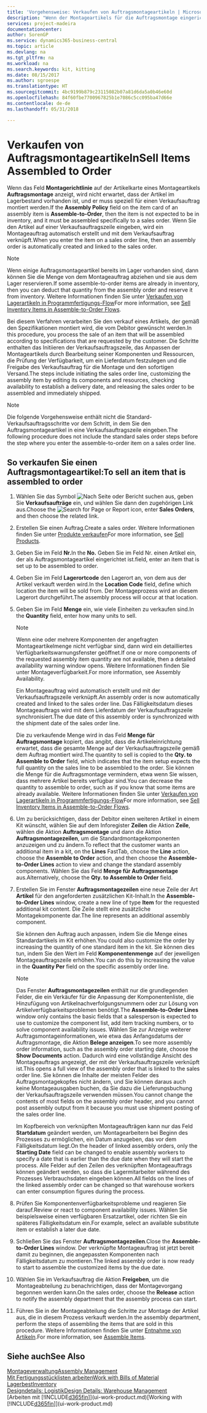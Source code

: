 ```yaml
---
title: 'Vorgehensweise: Verkaufen von Auftragsmontageartikeln | Microsoft Docs'
description: "Wenn der Montageartikels für die Auftragsmontage eingerichtet ist, dann nimmt der Standard-Verkaufsauftragsprozess an, dass der Artikel nicht auf Lager ist und für den jeweiligen Verkaufsauftrag speziell montiert werden muss. Wenn Sie den Artikel auf einer Verkaufsauftragszeile eingeben, wird ein Montageauftrag automatisch erstellt und mit dem Verkaufsauftrag verknüpft."
services: project-madeira
documentationcenter: 
author: SorenGP
ms.service: dynamics365-business-central
ms.topic: article
ms.devlang: na
ms.tgt_pltfrm: na
ms.workload: na
ms.search.keywords: kit, kitting
ms.date: 08/15/2017
ms.author: sgroespe
ms.translationtype: HT
ms.sourcegitcommit: 4bc9199b879c23115082b07a81d6da5a0b46e60d
ms.openlocfilehash: 84f60fbe7700967825b1e7086c5cc095ba47d66e
ms.contentlocale: de-de
ms.lasthandoff: 05/31/2018

---
```

# <a name="sell-items-assembled-to-order"></a><span data-ttu-id="0d214-104">Verkaufen von Auftragsmontageartikeln</span><span class="sxs-lookup"><span data-stu-id="0d214-104">Sell Items Assembled to Order</span></span>
<span data-ttu-id="0d214-105">Wenn das Feld **Montagerichtlinie** auf der Artikelkarte eines Montageartikels **Auftragsmontage** anzeigt, wird nicht erwartet, dass der Artikel im Lagerbestand vorhanden ist, und er muss speziell für einen Verkaufsauftrag montiert werden.</span><span class="sxs-lookup"><span data-stu-id="0d214-105">If the **Assembly Policy** field on the item card of an assembly item is **Assemble-to-Order**, then the item is not expected to be in inventory, and it must be assembled specifically to a sales order.</span></span> <span data-ttu-id="0d214-106">Wenn Sie den Artikel auf einer Verkaufsauftragszeile eingeben, wird ein Montageauftrag automatisch erstellt und mit dem Verkaufsauftrag verknüpft.</span><span class="sxs-lookup"><span data-stu-id="0d214-106">When you enter the item on a sales order line, then an assembly order is automatically created and linked to the sales order.</span></span>  

> [!NOTE]  
>  <span data-ttu-id="0d214-107">Wenn einige Auftragsmontageartikel bereits im Lager vorhanden sind, dann können Sie die Menge von dem Montageauftrag abziehen und sie aus dem Lager reservieren.</span><span class="sxs-lookup"><span data-stu-id="0d214-107">If some assemble-to-order items are already in inventory, then you can deduct that quantity from the assembly order and reserve it from inventory.</span></span> <span data-ttu-id="0d214-108">Weitere Informationen finden Sie unter [Verkaufen von Lagerartikeln in Programmfertigungs-Flow](assembly-how-to-sell-assemble-to-order-items-and-inventory-items-together.md)</span><span class="sxs-lookup"><span data-stu-id="0d214-108">For more information, see [Sell Inventory Items in Assemble-to-Order Flows](assembly-how-to-sell-assemble-to-order-items-and-inventory-items-together.md).</span></span>  

<span data-ttu-id="0d214-109">Bei diesem Verfahren verarbeiten Sie den verkauf eines Artikels, der gemäß den Spezifikationen montiert wird, die vom Debitor gewünscht werden.</span><span class="sxs-lookup"><span data-stu-id="0d214-109">In this procedure, you process the sale of an item that will be assembled according to specifications that are requested by the customer.</span></span> <span data-ttu-id="0d214-110">Die Schritte enthalten das Initiieren der Verkaufsauftragszeile, das Anpassen der Montageartikels durch Bearbeitung seiner Komponenten und Ressourcen, die Prüfung der Verfügbarkeit, um ein Lieferdatum festzulegen und die Freigabe des Verkaufsauftrag für die Montage und den sofortigen Versand.</span><span class="sxs-lookup"><span data-stu-id="0d214-110">The steps include initiating the sales order line, customizing the assembly item by editing its components and resources, checking availability to establish a delivery date, and releasing the sales order to be assembled and immediately shipped.</span></span>  

> [!NOTE]  
>  <span data-ttu-id="0d214-111">Die folgende Vorgehensweise enthält nicht die Standard-Verkaufsauftragsschritte vor dem Schritt, in dem Sie den Auftragsmontageartikel in eine Verkaufsauftragszeile eingeben.</span><span class="sxs-lookup"><span data-stu-id="0d214-111">The following procedure does not include the standard sales order steps before the step where you enter the assemble-to-order item on a sales order line.</span></span>  

## <a name="to-sell-an-item-that-is-assembled-to-order"></a><span data-ttu-id="0d214-112">So verkaufen Sie einen Auftragsmontageartikel:</span><span class="sxs-lookup"><span data-stu-id="0d214-112">To sell an item that is assembled to order</span></span>  
1.  <span data-ttu-id="0d214-113">Wählen Sie das Symbol ![Nach Seite oder Bericht suchen](media/ui-search/search_small.png "Nach Seite oder Bericht suchen") aus, geben Sie **Verkaufsaufträge** ein, und wählen Sie dann den zugehörigen Link aus.</span><span class="sxs-lookup"><span data-stu-id="0d214-113">Choose the ![Search for Page or Report](media/ui-search/search_small.png "Search for Page or Report icon") icon, enter **Sales Orders**, and then choose the related link.</span></span>  
2.  <span data-ttu-id="0d214-114">Erstellen Sie einen Auftrag.</span><span class="sxs-lookup"><span data-stu-id="0d214-114">Create a sales order.</span></span> <span data-ttu-id="0d214-115">Weitere Informationen finden Sie unter [Produkte verkaufen](sales-how-sell-products.md)</span><span class="sxs-lookup"><span data-stu-id="0d214-115">For more information, see [Sell Products](sales-how-sell-products.md).</span></span>  
3.  <span data-ttu-id="0d214-116">Geben Sie im Feld **Nr.**</span><span class="sxs-lookup"><span data-stu-id="0d214-116">In the **No.**</span></span> <span data-ttu-id="0d214-117">Geben Sie im Feld Nr. einen Artikel ein, der als Auftragsmontageartikel eingerichtet ist.</span><span class="sxs-lookup"><span data-stu-id="0d214-117">field, enter an item that is set up to be assembled to order.</span></span>  
4.  <span data-ttu-id="0d214-118">Geben Sie im Feld **Lagerortcode** den Lagerort an, von dem aus der Artikel verkauft werden wird.</span><span class="sxs-lookup"><span data-stu-id="0d214-118">In the **Location Code** field, define which location the item will be sold from.</span></span> <span data-ttu-id="0d214-119">Der Montageprozess wird an diesem Lagerort durchgeführt.</span><span class="sxs-lookup"><span data-stu-id="0d214-119">The assembly process will occur at that location.</span></span>  
5.  <span data-ttu-id="0d214-120">Geben Sie im Feld **Menge** ein, wie viele Einheiten zu verkaufen sind.</span><span class="sxs-lookup"><span data-stu-id="0d214-120">In the **Quantity** field, enter how many units to sell.</span></span>  

    > [!NOTE]  
    >  <span data-ttu-id="0d214-121">Wenn eine oder mehrere Komponenten der angefragten Montageartikelmenge nicht verfügbar sind, dann wird ein detailliertes Verfügbarkeitswarnungsfenster geöffnet.</span><span class="sxs-lookup"><span data-stu-id="0d214-121">If one or more components of the requested assembly item quantity are not available, then a detailed availability warning window opens.</span></span> <span data-ttu-id="0d214-122">Weitere Informationen finden Sie unter Montageverfügbarkeit.</span><span class="sxs-lookup"><span data-stu-id="0d214-122">For more information, see Assembly Availability.</span></span>  

    <span data-ttu-id="0d214-123">Ein Montageauftrag wird automatisch erstellt und mit der Verkaufsauftragszeile verknüpft.</span><span class="sxs-lookup"><span data-stu-id="0d214-123">An assembly order is now automatically created and linked to the sales order line.</span></span> <span data-ttu-id="0d214-124">Das Fälligkeitsdatum dieses Montageauftrags wird mit dem Lieferdatum der Verkaufsauftragszeile synchronisiert.</span><span class="sxs-lookup"><span data-stu-id="0d214-124">The due date of this assembly order is synchronized with the shipment date of the sales order line.</span></span>  

    <span data-ttu-id="0d214-125">Die zu verkaufende Menge wird in das Feld **Menge für Auftragsmontage** kopiert, das angibt, dass die Artikeleinrichtung erwartet, dass die gesamte Menge auf der Verkaufsauftragszeile gemäß dem Auftrag montiert wird.</span><span class="sxs-lookup"><span data-stu-id="0d214-125">The quantity to sell is copied to the **Qty. to Assemble to Order** field, which indicates that the item setup expects the full quantity on the sales line to be assembled to the order.</span></span> <span data-ttu-id="0d214-126">Sie können die Menge für die Auftragsmontage vermindern, etwa wenn Sie wissen, dass mehrere Artikel bereits verfügbar sind.</span><span class="sxs-lookup"><span data-stu-id="0d214-126">You can decrease the quantity to assemble to order, such as if you know that some items are already available.</span></span> <span data-ttu-id="0d214-127">Weitere Informationen finden Sie unter [Verkaufen von Lagerartikeln in Programmfertigungs-Flow](assembly-how-to-sell-inventory-items-in-assemble-to-order-flows.md)</span><span class="sxs-lookup"><span data-stu-id="0d214-127">For more information, see [Sell Inventory Items in Assemble-to-Order Flows](assembly-how-to-sell-inventory-items-in-assemble-to-order-flows.md).</span></span>  

6.  <span data-ttu-id="0d214-128">Um zu berücksichtigen, dass der Debitor einen weiteren Artikel in einem Kit wünscht, wählen Sie auf dem Inforegister **Zeilen** die Aktion **Zeile**, wählen die Aktion **Auftragsmontage** und dann die Aktion **Auftragsmontagezeilen**, um die Standardmontagekomponenten anzuzeigen und zu ändern.</span><span class="sxs-lookup"><span data-stu-id="0d214-128">To reflect that the customer wants an additional item in a kit, on the **Lines** FastTab, choose the **Line** action, choose the **Assemble to Order** action, and then choose the **Assemble-to-Order Lines** action to view and change the standard assembly components.</span></span> <span data-ttu-id="0d214-129">Wählen Sie das Feld **Menge für Auftragsmontage** aus.</span><span class="sxs-lookup"><span data-stu-id="0d214-129">Alternatively, choose the **Qty. to Assemble to Order** field.</span></span>  
7.  <span data-ttu-id="0d214-130">Erstellen Sie im Fenster **Auftragsmontagezeilen** eine neue Zeile der Art **Artikel** für den angeforderten zusätzlichen Kit-Inhalt.</span><span class="sxs-lookup"><span data-stu-id="0d214-130">In the **Assemble-to-Order Lines** window, create a new line of type **Item** for the requested additional kit content.</span></span> <span data-ttu-id="0d214-131">Die Zeile stellt eine zusätzliche Montagekomponente dar.</span><span class="sxs-lookup"><span data-stu-id="0d214-131">The line represents an additional assembly component.</span></span>  

    <span data-ttu-id="0d214-132">Sie können den Auftrag auch anpassen, indem Sie die Menge eines Standardartikels im Kit erhöhen.</span><span class="sxs-lookup"><span data-stu-id="0d214-132">You could also customize the order by increasing the quantity of one standard item in the kit.</span></span> <span data-ttu-id="0d214-133">Sie können dies tun, indem Sie den Wert im Feld **Komponentenmenge** auf der jeweiligen Montageauftragszeile erhöhen.</span><span class="sxs-lookup"><span data-stu-id="0d214-133">You can do this by increasing the value in the **Quantity Per** field on the specific assembly order line.</span></span>  

    > [!NOTE]  
    >  <span data-ttu-id="0d214-134">Das Fenster **Auftragsmontagezeilen** enthält nur die grundlegenden Felder, die ein Verkäufer für die Anpassung der Komponentenliste, die Hinzufügung von Artikelnachverfolgungsnummern oder zur Lösung von Artikelverfügbarkeitsproblemen benötigt.</span><span class="sxs-lookup"><span data-stu-id="0d214-134">The **Assemble-to-Order Lines** window only contains the basic fields that a salesperson is expected to use to customize the component list, add item tracking numbers, or to solve component availability issues.</span></span> <span data-ttu-id="0d214-135">Wählen Sie zur Anzeige weiterer Auftragsmontageinformationen, wie etwa das Anfangsdatums der Auftragsmontage, die Aktion **Belege anzeigen**.</span><span class="sxs-lookup"><span data-stu-id="0d214-135">To see more assembly order information, such as the assembly order starting date, choose the **Show Documents** action.</span></span> <span data-ttu-id="0d214-136">Dadurch wird eine vollständige Ansicht des Montageauftrags angezeigt, der mit der Verkaufsauftragszeile verknüpft ist.</span><span class="sxs-lookup"><span data-stu-id="0d214-136">This opens a full view of the assembly order that is linked to the sales order line.</span></span> <span data-ttu-id="0d214-137">Sie können die Inhalte der meisten Felder des Auftragsmontagekopfes nicht ändern, und Sie können daraus auch keine Montageausgaben buchen, da Sie dazu die Lieferungsbuchung der Verkaufsauftragszeile verwenden müssen.</span><span class="sxs-lookup"><span data-stu-id="0d214-137">You cannot change the contents of most fields on the assembly order header, and you cannot post assembly output from it because you must use shipment posting of the sales order line.</span></span>  
    >   
    >  <span data-ttu-id="0d214-138">Im Kopfbereich von verknüpften Montageaufträgen kann nur das Feld **Startdatum** geändert werden, um Montagearbeitern bei Beginn des Prozesses zu ermöglichen, ein Datum anzugeben, das vor dem Fälligkeitsdatum liegt.</span><span class="sxs-lookup"><span data-stu-id="0d214-138">On the header of linked assembly orders, only the **Starting Date** field can be changed to enable assembly workers to specify a date that is earlier than the due date when they will start the process.</span></span> <span data-ttu-id="0d214-139">Alle Felder auf den Zeilen des verknüpften Montageauftrags können geändert werden, so dass die Lagermitarbeiter während des Prozesses Verbrauchsdaten eingeben können.</span><span class="sxs-lookup"><span data-stu-id="0d214-139">All fields on the lines of the linked assembly order can be changed so that warehouse workers can enter consumption figures during the process.</span></span>  

8.  <span data-ttu-id="0d214-140">Prüfen Sie Komponentenverfügbarkeitsprobleme und reagieren Sie darauf.</span><span class="sxs-lookup"><span data-stu-id="0d214-140">Review or react to component availability issues.</span></span> <span data-ttu-id="0d214-141">Wählen Sie beispielsweise einen verfügbaren Ersatzartikel, oder richten Sie ein späteres Fälligkeitsdatum ein.</span><span class="sxs-lookup"><span data-stu-id="0d214-141">For example, select an available substitute item or establish a later due date.</span></span>  
9. <span data-ttu-id="0d214-142">Schließen Sie das Fenster **Auftragsmontagezeilen**.</span><span class="sxs-lookup"><span data-stu-id="0d214-142">Close the **Assemble-to-Order Lines** window.</span></span> <span data-ttu-id="0d214-143">Der verknüpfte Montageauftrag ist jetzt bereit damit zu beginnen, die angepassten Komponenten nach Fälligkeitsdatum zu montieren.</span><span class="sxs-lookup"><span data-stu-id="0d214-143">The linked assembly order is now ready to start to assemble the customized items by the due date.</span></span>  
10. <span data-ttu-id="0d214-144">Wählen Sie im Verkaufsauftrag die Aktion **Freigeben**, um die Montageabteilung zu benachrichtigen, dass der Montagevorgang begonnen werden kann.</span><span class="sxs-lookup"><span data-stu-id="0d214-144">On the sales order, choose the **Release** action to notify the assembly department that the assembly process can start.</span></span>  
11. <span data-ttu-id="0d214-145">Führen Sie in der Montageabteilung die Schritte zur Montage der Artikel aus, die in diesem Prozess verkauft werden.</span><span class="sxs-lookup"><span data-stu-id="0d214-145">In the assembly department, perform the steps of assembling the items that are sold in this procedure.</span></span> <span data-ttu-id="0d214-146">Weitere Informationen finden Sie unter [Entnahme von Artikeln](assembly-how-to-assemble-items.md).</span><span class="sxs-lookup"><span data-stu-id="0d214-146">For more information, see [Assemble Items](assembly-how-to-assemble-items.md).</span></span>  

## <a name="see-also"></a><span data-ttu-id="0d214-147">Siehe auch</span><span class="sxs-lookup"><span data-stu-id="0d214-147">See Also</span></span>  
[<span data-ttu-id="0d214-148">Montageverwaltung</span><span class="sxs-lookup"><span data-stu-id="0d214-148">Assembly Management</span></span>](assembly-assemble-items.md)  
[<span data-ttu-id="0d214-149">Mit Fertigungsstücklisten arbeiten</span><span class="sxs-lookup"><span data-stu-id="0d214-149">Work with Bills of Material</span></span>](inventory-how-work-BOMs.md)  
[<span data-ttu-id="0d214-150">Lagerbest</span><span class="sxs-lookup"><span data-stu-id="0d214-150">Inventory</span></span>](inventory-manage-inventory.md)  
[<span data-ttu-id="0d214-151">Designdetails: Logistik</span><span class="sxs-lookup"><span data-stu-id="0d214-151">Design Details: Warehouse Management</span></span>](design-details-warehouse-management.md)  
<span data-ttu-id="0d214-152">[Arbeiten mit [!INCLUDE[d365fin](includes/d365fin_md.md)]](ui-work-product.md)</span><span class="sxs-lookup"><span data-stu-id="0d214-152">[Working with [!INCLUDE[d365fin](includes/d365fin_md.md)]](ui-work-product.md)</span></span>

